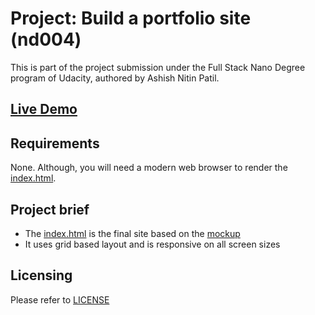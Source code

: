 Project: Build a portfolio site (nd004)
=======================================
This is part of the project submission under the Full Stack Nano Degree program of Udacity, authored by Ashish Nitin Patil.

[Live Demo](https://ashishnitinpatil.github.io/udacity_fsnd004_portfolio_site/index.html)
------------

Requirements
------------
None. Although, you will need a modern web browser to render the [index.html](/index.html).

Project brief
-------------
- The [index.html](/index.html) is the final site based on the [mockup](/design-mockup-portfolio.pdf)
- It uses grid based layout and is responsive on all screen sizes

Licensing
---------
Please refer to [LICENSE](/LICENSE)
